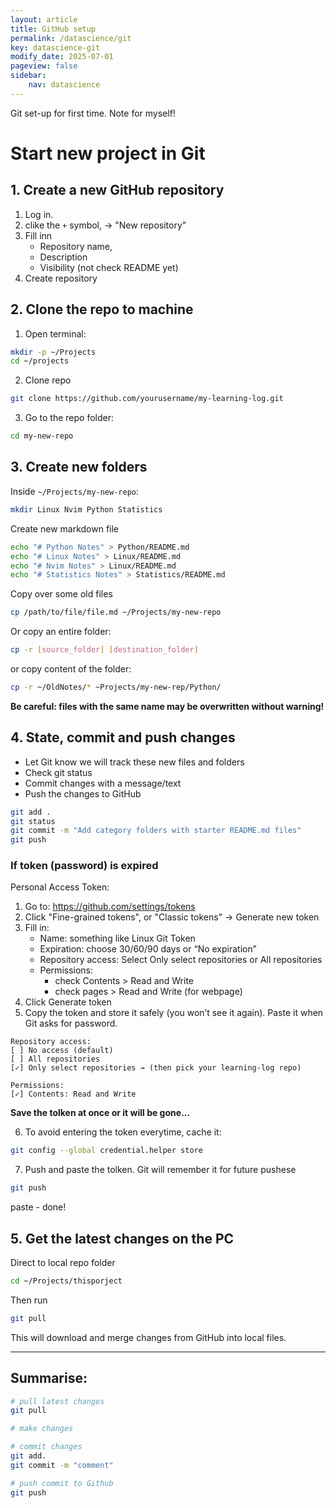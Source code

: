 ```yaml
---
layout: article
title: GitHub setup
permalink: /datascience/git
key: datascience-git
modify_date: 2025-07-01
pageview: false
sidebar:
    nav: datascience
---
```


Git set-up for first time. Note for myself!

<!--more-->


# Start new project in Git

## 1. Create a new GitHub repository

1. Log in.
2. clike the `+` symbol, -> "New repository"
3. Fill inn
    * Repository name,
    * Description
    * Visibility (not check README yet)
4. Create repository

## 2. Clone the repo to machine

1. Open terminal:
```bash
mkdir -p ~/Projects
cd ~/projects
```

2. Clone repo
```bash
git clone https://github.com/yourusername/my-learning-log.git
```

3. Go to the repo folder:
```bash
cd my-new-repo
```

## 3. Create new folders
Inside `~/Projects/my-new-repo`:
```bash
mkdir Linux Nvim Python Statistics 
```

Create new markdown file
```bash
echo "# Python Notes" > Python/README.md
echo "# Linux Notes" > Linux/README.md
echo "# Nvim Notes" > Linux/README.md
echo "# Statistics Notes" > Statistics/README.md
```

Copy over some old files
```bash
cp /path/to/file/file.md ~/Projects/my-new-repo
```

Or copy an entire folder:
```bash
cp -r [source_folder] [destination_folder]
```

or copy content of the folder:
```bash
cp -r ~/OldNotes/* ~Projects/my-new-rep/Python/
```

**Be careful: files with the same name may be overwritten without warning!**

## 4. State, commit and push changes

- Let Git know we will track these new files and folders
- Check git status
- Commit changes with a message/text
- Push the changes to GitHub

```bash 
git add .
git status
git commit -m "Add category folders with starter README.md files"
git push 
```

### If token (password) is expired 

Personal Access Token:
1. Go to: https://github.com/settings/tokens
2. Click "Fine-grained tokens", or "Classic tokens" → Generate new token
3. Fill in:
    * Name: something like Linux Git Token
    * Expiration: choose 30/60/90 days or “No expiration”
    * Repository access: Select Only select repositories or All repositories
    * Permissions:
        * check Contents > Read and Write
        * check pages > Read and Write (for webpage)
4. Click Generate token
5. Copy the token and store it safely (you won’t see it again). Paste it when Git asks for password.

```less
Repository access:
[ ] No access (default)
[ ] All repositories
[✓] Only select repositories → (then pick your learning-log repo)

Permissions:
[✓] Contents: Read and Write
```

**Save the tolken at once or it will be gone...**

6. To avoid entering the token everytime, cache it:
```bash
git config --global credential.helper store
```

7. Push and paste the tolken. Git will remember it for future pushese
```bash
git push 
```
paste - done!


## 5. Get the latest changes on the PC

Direct to local repo folder
```bash
cd ~/Projects/thisporject
```

Then run
```bash 
git pull
```
This will download and merge changes from GitHub into local files.


------------------

## Summarise:

```bash
# pull latest changes 
git pull

# make changes

# commit changes
git add.
git commit -m "comment"

# push commit to Github
git push 

```

